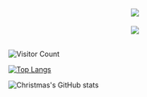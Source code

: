 <!-- 动态打字效果 -->
<h1 align="center">
  <a href="https://kwblog.vercel.app/">
    <img src="https://readme-typing-svg.herokuapp.com/?lines=console.log(%22Hello%2C%20World!%22);tonywdy祝您今天愉快!&center=true&size=27">
  </a>
</h1>

<!-- 敲代码的图片 -->
<div align="center" ><img order-radius="100px" src="https://cdn.jsdelivr.net/gh/sun0225SUN/photos/images/202108300019556.gif"/></div>
<br>

![Visitor Count](https://profile-counter.glitch.me/tonywdy/count.svg)

[![Top Langs](https://github-readme-stats.vercel.app/api/top-langs/?username=tonywdy)](https://github.com/tonywdy)

![Christmas's GitHub stats](https://github-readme-stats.vercel.app/api?username=tonywdy&show_icons=true&theme=tokyonight)
